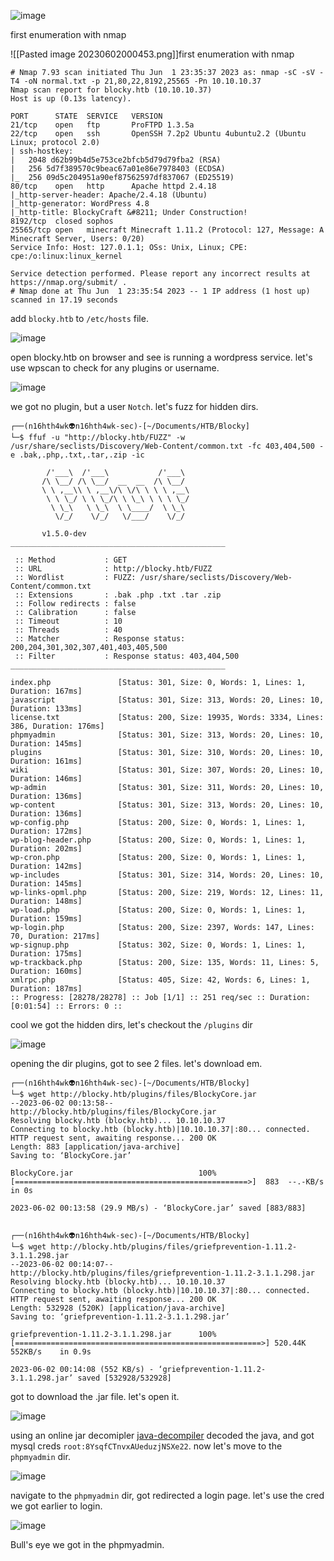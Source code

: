 ![image](https://github.com/n16hth4wk07/n16hth4wk07.github.io/assets/87468669/1bbc414d-6e9b-4af8-b042-3de09db132ee)

first enumeration with nmap

![[Pasted image 20230602000453.png]]first enumeration with nmap 

```
# Nmap 7.93 scan initiated Thu Jun  1 23:35:37 2023 as: nmap -sC -sV -T4 -oN normal.txt -p 21,80,22,8192,25565 -Pn 10.10.10.37
Nmap scan report for blocky.htb (10.10.10.37)
Host is up (0.13s latency).

PORT      STATE  SERVICE   VERSION
21/tcp    open   ftp       ProFTPD 1.3.5a
22/tcp    open   ssh       OpenSSH 7.2p2 Ubuntu 4ubuntu2.2 (Ubuntu Linux; protocol 2.0)
| ssh-hostkey: 
|   2048 d62b99b4d5e753ce2bfcb5d79d79fba2 (RSA)
|   256 5d7f389570c9beac67a01e86e7978403 (ECDSA)
|_  256 09d5c204951a90ef87562597df837067 (ED25519)
80/tcp    open   http      Apache httpd 2.4.18
|_http-server-header: Apache/2.4.18 (Ubuntu)
|_http-generator: WordPress 4.8
|_http-title: BlockyCraft &#8211; Under Construction!
8192/tcp  closed sophos
25565/tcp open   minecraft Minecraft 1.11.2 (Protocol: 127, Message: A Minecraft Server, Users: 0/20)
Service Info: Host: 127.0.1.1; OSs: Unix, Linux; CPE: cpe:/o:linux:linux_kernel

Service detection performed. Please report any incorrect results at https://nmap.org/submit/ .
# Nmap done at Thu Jun  1 23:35:54 2023 -- 1 IP address (1 host up) scanned in 17.19 seconds
```
add `blocky.htb` to `/etc/hosts` file.

![image](https://github.com/n16hth4wk07/n16hth4wk07.github.io/assets/87468669/195696e6-0cec-4e17-beef-cd52712acaa0)

open blocky.htb on browser and see is running a wordpress service. let's use wpscan to check for any plugins or username.

![image](https://github.com/n16hth4wk07/n16hth4wk07.github.io/assets/87468669/ddec2a82-b941-4844-85a5-3bb5f1f2b441)

we got no plugin, but a user `Notch`. let's fuzz for hidden dirs.

```
┌──(n16hth4wk👽n16hth4wk-sec)-[~/Documents/HTB/Blocky]
└─$ ffuf -u "http://blocky.htb/FUZZ" -w /usr/share/seclists/Discovery/Web-Content/common.txt -fc 403,404,500 -e .bak,.php,.txt,.tar,.zip -ic  
                                                                                   
        /'___\  /'___\           /'___\                                          
       /\ \__/ /\ \__/  __  __  /\ \__/         
       \ \ ,__\\ \ ,__\/\ \/\ \ \ \ ,__\       
        \ \ \_/ \ \ \_/\ \ \_\ \ \ \ \_/       
         \ \_\   \ \_\  \ \____/  \ \_\        
          \/_/    \/_/   \/___/    \/_/        
                                                                                   
       v1.5.0-dev                                                                  
________________________________________________

 :: Method           : GET                                                                                                                                             
 :: URL              : http://blocky.htb/FUZZ                                                                                                                          
 :: Wordlist         : FUZZ: /usr/share/seclists/Discovery/Web-Content/common.txt                                                                                      
 :: Extensions       : .bak .php .txt .tar .zip                                                                                                                        
 :: Follow redirects : false                                                                                                                                           
 :: Calibration      : false                                                                                                                                           
 :: Timeout          : 10                                                                                                                                              
 :: Threads          : 40                                                                                                                                              
 :: Matcher          : Response status: 200,204,301,302,307,401,403,405,500                                                                                            
 :: Filter           : Response status: 403,404,500                                                                                                                    
________________________________________________                                                                                                                       
                                                                                                                                                                       
index.php               [Status: 301, Size: 0, Words: 1, Lines: 1, Duration: 167ms]    
javascript              [Status: 301, Size: 313, Words: 20, Lines: 10, Duration: 133ms]
license.txt             [Status: 200, Size: 19935, Words: 3334, Lines: 386, Duration: 176ms]
phpmyadmin              [Status: 301, Size: 313, Words: 20, Lines: 10, Duration: 145ms]
plugins                 [Status: 301, Size: 310, Words: 20, Lines: 10, Duration: 161ms]
wiki                    [Status: 301, Size: 307, Words: 20, Lines: 10, Duration: 146ms]
wp-admin                [Status: 301, Size: 311, Words: 20, Lines: 10, Duration: 136ms]
wp-content              [Status: 301, Size: 313, Words: 20, Lines: 10, Duration: 136ms]      
wp-config.php           [Status: 200, Size: 0, Words: 1, Lines: 1, Duration: 172ms] 
wp-blog-header.php      [Status: 200, Size: 0, Words: 1, Lines: 1, Duration: 202ms] 
wp-cron.php             [Status: 200, Size: 0, Words: 1, Lines: 1, Duration: 142ms]
wp-includes             [Status: 301, Size: 314, Words: 20, Lines: 10, Duration: 145ms]
wp-links-opml.php       [Status: 200, Size: 219, Words: 12, Lines: 11, Duration: 148ms]
wp-load.php             [Status: 200, Size: 0, Words: 1, Lines: 1, Duration: 159ms]    
wp-login.php            [Status: 200, Size: 2397, Words: 147, Lines: 70, Duration: 217ms]   
wp-signup.php           [Status: 302, Size: 0, Words: 1, Lines: 1, Duration: 175ms]    
wp-trackback.php        [Status: 200, Size: 135, Words: 11, Lines: 5, Duration: 160ms] 
xmlrpc.php              [Status: 405, Size: 42, Words: 6, Lines: 1, Duration: 187ms]   
:: Progress: [28278/28278] :: Job [1/1] :: 251 req/sec :: Duration: [0:01:54] :: Errors: 0 ::
```
cool we got the hidden dirs, let's checkout the `/plugins` dir 

![image](https://github.com/n16hth4wk07/n16hth4wk07.github.io/assets/87468669/9917d8ee-acca-45da-a427-1585aa2353a4)

opening the dir plugins, got to see 2 files. let's download em.

```
┌──(n16hth4wk👽n16hth4wk-sec)-[~/Documents/HTB/Blocky]
└─$ wget http://blocky.htb/plugins/files/BlockyCore.jar                                         
--2023-06-02 00:13:58--  http://blocky.htb/plugins/files/BlockyCore.jar
Resolving blocky.htb (blocky.htb)... 10.10.10.37
Connecting to blocky.htb (blocky.htb)|10.10.10.37|:80... connected.
HTTP request sent, awaiting response... 200 OK
Length: 883 [application/java-archive]
Saving to: ‘BlockyCore.jar’

BlockyCore.jar                            100%[====================================================>]  883  --.-KB/s    in 0s      

2023-06-02 00:13:58 (29.9 MB/s) - ‘BlockyCore.jar’ saved [883/883]

                                                                                                                                                                       
┌──(n16hth4wk👽n16hth4wk-sec)-[~/Documents/HTB/Blocky]
└─$ wget http://blocky.htb/plugins/files/griefprevention-1.11.2-3.1.1.298.jar
--2023-06-02 00:14:07--  http://blocky.htb/plugins/files/griefprevention-1.11.2-3.1.1.298.jar
Resolving blocky.htb (blocky.htb)... 10.10.10.37
Connecting to blocky.htb (blocky.htb)|10.10.10.37|:80... connected.
HTTP request sent, awaiting response... 200 OK
Length: 532928 (520K) [application/java-archive]
Saving to: ‘griefprevention-1.11.2-3.1.1.298.jar’

griefprevention-1.11.2-3.1.1.298.jar      100%[=======================================================>] 520.44K   552KB/s    in 0.9s    

2023-06-02 00:14:08 (552 KB/s) - ‘griefprevention-1.11.2-3.1.1.298.jar’ saved [532928/532928]
```
got to download the .jar file. let's open it.

![image](https://github.com/n16hth4wk07/n16hth4wk07.github.io/assets/87468669/5584bc9e-5d3d-4f26-92e2-ced87d5f56f0)

using an online jar decomipler [java-decompiler](http://www.javadecompilers.com/result?currentfile=com/myfirstplugin/BlockyCore.java) decoded the java, and got mysql creds `root:8YsqfCTnvxAUeduzjNSXe22`. now let's move to the `phpmyadmin` dir.

![image](https://github.com/n16hth4wk07/n16hth4wk07.github.io/assets/87468669/098ce077-f176-4cfc-a0ef-d7b5f0785a24)

navigate to the `phpmyadmin` dir, got redirected a login page. let's use the cred we got earlier to login.

![image](https://github.com/n16hth4wk07/n16hth4wk07.github.io/assets/87468669/72e55567-7805-47b1-900a-2c449f966bd8)

Bull's eye we got in the phpmyadmin.
